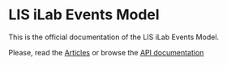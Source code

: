 # LIS iLab Events Model

This is the official documentation of the LIS iLab Events Model.

Please, read the [Articles](articles/intro.md) or browse the [API documentation](xref:Skyware.Lis.EventsModel)

